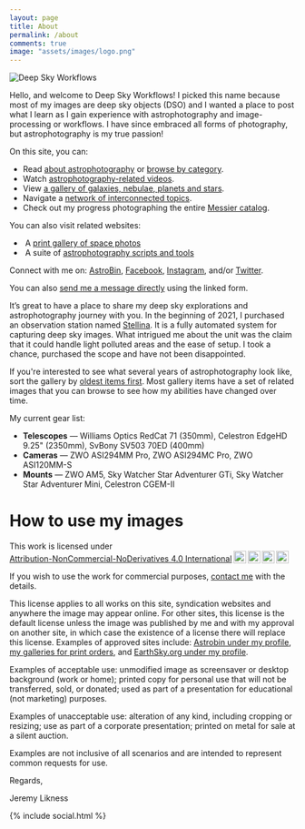 ```yaml
---
layout: page
title: About
permalink: /about
comments: true
image: "assets/images/logo.png"
---
```


<div><img src="{{site.baseurl}}/assets/images/logo.png" class="aboutlogo" title="Deep Sky Workflows"/></div>
<p>Hello, and welcome to Deep Sky Workflows! I picked this name because most of my images are deep sky objects (DSO) and I wanted a place to post what I learn as I gain experience with astrophotography and image-processing or workflows. I have since embraced all forms of photography, but astrophotography is my true passion!</p>
<p>On this site, you can:</p>
<ul>
    <li>Read <a href="{{site.baseurl}}/index.html" title="Deep Sky Workflows Blog">about astrophotography</a> or <a href="{{site.baseurl}}/categories">browse by category</a>.</li>
    <li>Watch <a href="{{site.baseurl}}/videos" title="Astrophotography videos">astrophotography-related videos</a>.</li>
    <li>View <a href="{{site.baseurl}}/gallery" title="Space pictures">a gallery of galaxies, nebulae, planets and stars</a>.</li>
    <li>Navigate a <a href="{{site.baseurl}}/tags">network of interconnected topics</a>.</li>
    <li>Check out my progress photographing the entire <a href="{{site.baseurl}}/messier" title="Messier catalog">Messier catalog</a>.</li>
</ul>
<p>You can also visit related websites:</p>
<ul>
    <li><i class="fa fa-print"></i>&nbsp;A <a href="https://deepskyworkflows.shootproof.com/" title="Space prints">print gallery of space photos</a></li>
    <li><i class="fab fa-github"></i>&nbsp;A suite of <a href="https://github.com/DeepSkyWorkflows" target="_blank">astrophotography scripts and tools</a></li>
</ul>
<p>Connect with me on: <i class="fa fa-image"></i><a href="https://www.astrobin.com/users/DeepSkyWorkflows/" title="Deep Sky Workflows on AstroBin">AstroBin</a>, <i class="fab fa-facebook"></i><a href="https://facebook.com/DeepSkyWorkflows" title="Deep Sky Workflows on Facebook">Facebook</a>, <i class="fab fa-instagram"></i><a href="https://instagram.com/DeepSkyWorkflows" title="Deep Sky Workflows on Instagram">Instagram</a>, and/or <i class="fab fa-twitter"></i><a href="https://twitter.com/DeepSkyWorkflow" title="@DeepSkyWorkflow on Twitter">Twitter</a>.</p>
<p>You can also <a href="{{ site.galleryhome }}/contact" alt="Send me a message directly." title="Send me a message directly.">send me a message directly</a> using the linked form.    
<p>It’s great to have a place to share my deep sky explorations and astrophotography journey with you. In the beginning of 2021, I purchased an observation station named <a href="https://amzn.to/3CBbsds" target="_blank">Stellina</a>. It is a fully automated system for capturing deep sky images. What intrigued me about the unit was the claim that it could handle light polluted areas and the ease of setup. I took a chance, purchased the scope and have not been disappointed.</p>
<p>If you're interested to see what several years of astrophotography look like, sort the gallery by <a href="/gallery?sortBy=lastCapture&sortAscending=true">oldest items first</a>. Most gallery items have a set of related images that you can browse to see how my abilities have changed over time. </p>
<p>My current gear list:</p>
<ul>
    <li><strong>Telescopes</strong> &mdash; Williams Optics RedCat 71 (350mm), Celestron EdgeHD 9.25" (2350mm), SvBony SV503 70ED (400mm)</li>
    <li><strong>Cameras</strong> &mdash; ZWO ASI294MM Pro, ZWO ASI294MC Pro, ZWO ASI120MM-S</li>
    <li><strong>Mounts</strong> &mdash; ZWO AM5, Sky Watcher Star Adventurer GTi, Sky Watcher Star Adventurer Mini, Celestron CGEM-II</li>
</ul>
<a name="license"></a>
<h1>How to use my images</h1>
<p xmlns:cc="http://creativecommons.org/ns#" >This work is licensed under <a href="http://creativecommons.org/licenses/by-nc-nd/4.0/?ref=chooser-v1" target="_blank" rel="license noopener noreferrer" style="display:inline-block;">Attribution-NonCommercial-NoDerivatives 4.0 International<img style="height:22px!important;margin-left:3px;vertical-align:text-bottom;" src="https://mirrors.creativecommons.org/presskit/icons/cc.svg?ref=chooser-v1"><img style="height:22px!important;margin-left:3px;vertical-align:text-bottom;" src="https://mirrors.creativecommons.org/presskit/icons/by.svg?ref=chooser-v1"><img style="height:22px!important;margin-left:3px;vertical-align:text-bottom;" src="https://mirrors.creativecommons.org/presskit/icons/nc.svg?ref=chooser-v1"><img style="height:22px!important;margin-left:3px;vertical-align:text-bottom;" src="https://mirrors.creativecommons.org/presskit/icons/nd.svg?ref=chooser-v1"></a></p>
<p>If you wish to use the work for commercial purposes, <a href="{{ site.galleryhome }}/contact" alt="Send me a message directly." title="Send me a message directly.">contact me</a> with the details.</p>
<p>This license applies to all works on this site, syndication websites and anywhere the image may appear online. For other sites, this license is the default license unless the image was published <emphasis>by me and with my approval</emphasis> on another site, in which case the existence of a license there will replace this license. Examples of approved sites include: <a href="https://www.astrobin.com/users/DeepSkyWorkflows/" target="_blank">Astrobin under my profile</a>, <a href="https://deepskyworkflows.shootproof.com/" target="_blank">my galleries for print orders</a>, and <a href="https://earthsky.org/earthsky-community-photos/?filter_1_3=Jeremy&filter_1_6=Likness&mode=all" target="_blank">EarthSky.org under my profile</a>.
<p>Examples of acceptable use: unmodified image as screensaver or desktop background (work or home); printed copy for personal use that will not be transferred, sold, or donated; used as part of a presentation for educational (not marketing) purposes.</p>
<p>Examples of unacceptable use: alteration of any kind, including cropping or resizing; use as part of a corporate presentation; printed on metal for sale at a silent auction.</p>
<p>Examples are not inclusive of all scenarios and are intended to represent common requests for use.</p>
<p>Regards,</p>
<p>Jeremy Likness</p>
<p>{% include social.html %}</p>
